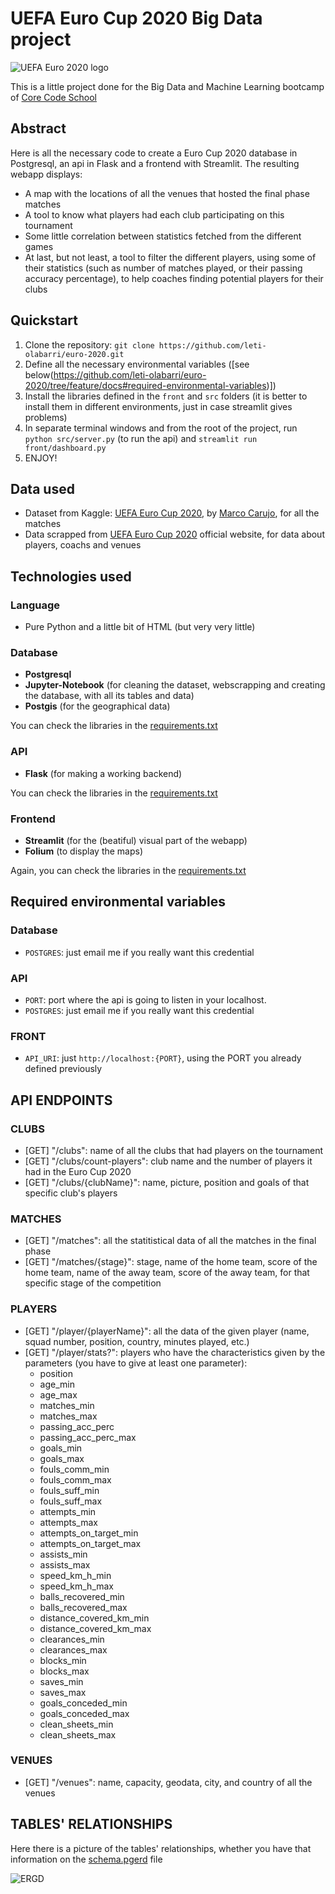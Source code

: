 # UEFA Euro Cup 2020 Big Data project

![UEFA Euro 2020 logo](public/logo.png)

This is a little project done for the Big Data and Machine Learning bootcamp of [Core Code School](https://www.corecode.school/)


## Abstract

Here is all the necessary code to create a Euro Cup 2020 database in Postgresql, an api in Flask and a frontend with Streamlit. The resulting webapp displays:
- A map with the locations of all the venues that hosted the final phase matches
- A tool to know what players had each club participating on this tournament
- Some little correlation between statistics fetched from the different games
- At last, but not least, a tool to filter the different players, using some of their statistics (such as number of matches played, or their passing accuracy percentage), to help coaches finding potential players for their clubs


## Quickstart

1. Clone the repository: `git clone https://github.com/leti-olabarri/euro-2020.git`
2. Define all the necessary environmental variables ([see below(https://github.com/leti-olabarri/euro-2020/tree/feature/docs#required-environmental-variables)])
3. Install the libraries defined in the `front` and `src` folders (it is better to install them in different environments, just in case streamlit gives problems)
4. In separate terminal windows and from the root of the project, run `python src/server.py` (to run the api) and `streamlit run front/dashboard.py`
4. ENJOY!


## Data used

- Dataset from Kaggle: [UEFA Euro Cup 2020](https://www.kaggle.com/mcarujo/euro-cup-2020), by [Marco Carujo](https://www.kaggle.com/mcarujo), for all the matches
- Data scrapped from [UEFA Euro Cup 2020](https://www.uefa.com/uefaeuro-2020/) official website, for data about players, coachs and venues


## Technologies used

### Language

- Pure Python and a little bit of HTML (but very very little)

### Database

- **Postgresql**
- **Jupyter-Notebook** (for cleaning the dataset, webscrapping and creating the database, with all its tables and data)
- **Postgis** (for the geographical data)

You can check the libraries in the [requirements.txt](data/requirements.txt)

### API

- **Flask** (for making a working backend)

You can check the libraries in the [requirements.txt](src/requirements.txt)

### Frontend

- **Streamlit** (for the (beatiful) visual part of the webapp)
- **Folium** (to display the maps)

Again, you can check the libraries in the [requirements.txt](front/requirements.txt)


## Required environmental variables

### Database

- `POSTGRES`: just email me if you really want this credential

### API

- `PORT`: port where the api is going to listen in your localhost.
- `POSTGRES`: just email me if you really want this credential

### FRONT

- `API_URI`: just `http://localhost:{PORT}`, using the PORT you already defined previously


## API ENDPOINTS

### CLUBS
- [GET] "/clubs": name of all the clubs that had players on the tournament
- [GET] "/clubs/count-players": club name and the number of players it had in the Euro Cup 2020
- [GET] "/clubs/{clubName}": name, picture, position and goals of that specific club's players

### MATCHES
- [GET] "/matches": all the statitistical data of all the matches in the final phase
- [GET] "/matches/{stage}": stage, name of the home team, score of the home team, name of the away team, score of the away team, for that specific stage of the competition

### PLAYERS
- [GET] "/player/{playerName}": all the data of the given player (name, squad number, position, country, minutes played, etc.)
- [GET] "/player/stats?": players who have the characteristics given by the parameters (you have to give at least one parameter):
    - position
    - age_min
    - age_max
    - matches_min
    - matches_max
    - passing_acc_perc
    - passing_acc_perc_max
    - goals_min
    - goals_max
    - fouls_comm_min
    - fouls_comm_max
    - fouls_suff_min
    - fouls_suff_max
    - attempts_min
    - attempts_max
    - attempts_on_target_min
    - attempts_on_target_max
    - assists_min
    - assists_max
    - speed_km_h_min
    - speed_km_h_max
    - balls_recovered_min
    - balls_recovered_max
    - distance_covered_km_min
    - distance_covered_km_max
    - clearances_min
    - clearances_max
    - blocks_min
    - blocks_max
    - saves_min
    - saves_max
    - goals_conceded_min
    - goals_conceded_max
    - clean_sheets_min
    - clean_sheets_max

### VENUES
- [GET] "/venues": name, capacity, geodata, city, and country of all the venues


## TABLES' RELATIONSHIPS

Here there is a picture of the tables' relationships, whether you have that information on the [schema.pgerd](data/schema.pgerd) file

![ERGD](public/ERGD.png)
